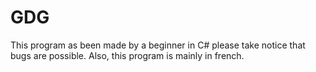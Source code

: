 # GDG
This program as been made by a beginner in C# please take notice that bugs are possible. Also, this program is mainly in french.
